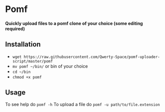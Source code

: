 # Pomf

#### Quickly upload files to a pomf clone of your choice (some editing required)

## Installation

* `wget https://raw.githubusercontent.com/Qwerty-Space/pomf-uploader-script/master/pomf`
* `mv pomf ~/bin/` or bin of your choice
* `cd ~/bin`
* `chmod +x pomf`

## Usage

To see help do `pomf -h`
To upload a file do `pomf -u path/to/file.extension`
